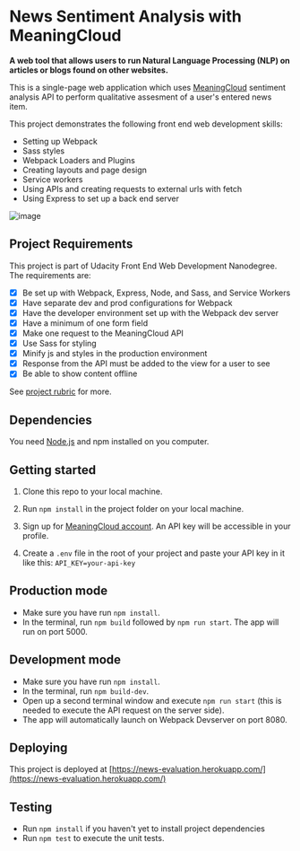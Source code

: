 # News Sentiment Analysis with MeaningCloud

**A web tool that allows users to run Natural Language Processing (NLP) on articles or blogs found on other websites.**

This is a single-page web application which uses [MeaningCloud](https://learn.meaningcloud.com/developer/sentiment-analysis/2.1/doc) sentiment analysis API to perform qualitative assesment of a user's entered news item.

This project demonstrates the following front end web development skills:

-   Setting up Webpack
-   Sass styles
-   Webpack Loaders and Plugins
-   Creating layouts and page design
-   Service workers
-   Using APIs and creating requests to external urls with fetch
-   Using Express to set up a back end server

![image](https://user-images.githubusercontent.com/74114444/162404123-a6eb2135-ddc6-4270-8d19-c8c4b2d46969.png)


## Project Requirements

This project is part of Udacity Front End Web Development Nanodegree. The requirements are:

-   [x] Be set up with Webpack, Express, Node, and Sass, and Service Workers
-   [x] Have separate dev and prod configurations for Webpack
-   [x] Have the developer environment set up with the Webpack dev server
-   [x] Have a minimum of one form field
-   [x] Make one request to the MeaningCloud API
-   [x] Use Sass for styling
-   [x] Minify js and styles in the production environment
-   [x] Response from the API must be added to the view for a user to see
-   [x] Be able to show content offline

See [project rubric](https://review.udacity.com/#!/rubrics/3626/view) for more.

## Dependencies

You need [Node.js](https://nodejs.dev/) and npm installed on you computer.

## Getting started

1. Clone this repo to your local machine.

2. Run `npm install` in the project folder on your local machine.

3. Sign up for [MeaningCloud account](https://www.meaningcloud.com/developer/create-account). An API key will be accessible in your profile.

4. Create a `.env` file in the root of your project and paste your API key in it like this:
   `API_KEY=your-api-key`

## Production mode

-   Make sure you have run `npm install`.
-   In the terminal, run `npm build` followed by `npm run start`.
    The app will run on port 5000.

## Development mode

-   Make sure you have run `npm install`.
-   In the terminal, run `npm build-dev`.
-   Open up a second terminal window and execute `npm run start` (this is needed to execute the API request on the server side).
-   The app will automatically launch on Webpack Devserver on port 8080.

## Deploying

This project is deployed at [https://news-evaluation.herokuapp.com/](https://news-evaluation.herokuapp.com/)

## Testing

-   Run `npm install` if you haven't yet to install project dependencies
-   Run `npm test` to execute the unit tests.
